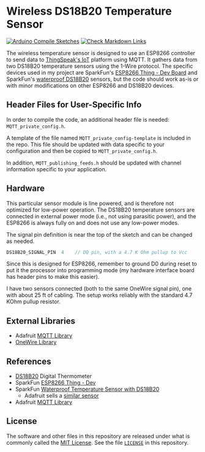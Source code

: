 # Wireless DS18B20 Temperature Sensor

[![Arduino Compile Sketches](https://github.com/Andy4495/ESP-WiFi-DS18B20-Temp-Sensor/actions/workflows/arduino-compile-sketches.yml/badge.svg)](https://github.com/Andy4495/ESP-WiFi-DS18B20-Temp-Sensor/actions/workflows/arduino-compile-sketches.yml)
[![Check Markdown Links](https://github.com/Andy4495/ESP-WiFi-DS18B20-Temp-Sensor/actions/workflows/CheckMarkdownLinks.yml/badge.svg)](https://github.com/Andy4495/ESP-WiFi-DS18B20-Temp-Sensor/actions/workflows/CheckMarkdownLinks.yml)

The wireless temperature sensor is designed to use an ESP8266 controller to send data to [ThingSpeak's IoT][3] platform using MQTT. It gathers data from two DS18B20 temperature sensors using the 1-Wire protocol. The specific devices used in my project are SparkFun's [ESP8266 Thing - Dev Board][1] and SparkFun's [waterproof DS18B20][2] sensors, but the code should work as-is or with minor modifications on other ESP8266 and DS18B20 devices.

## Header Files for User-Specific Info

In order to compile the code, an additional header file is needed: `MQTT_private_config.h`.

A template of the file named `MQTT_private_config-template` is included in the repo. This file should be updated with data specific to your configuration and then be copied to `MQTT_private_config.h`.

In addition, `MQTT_publishing_feeds.h` should be updated with channel information specific to your application.

## Hardware

This particular sensor module is line powered, and is therefore not optimized for low-power operation. The DS18B20 temperature sensors are connected in external power mode (i.e., not using parasitic power), and the ESP8266 is always fully on and does not use any low-power modes.

The signal pin definition is near the top of the sketch and can be changed as needed.

```cpp
DS18B20_SIGNAL_PIN  4    // DQ pin, with a 4.7 K Ohm pullup to Vcc
```

Since this is designed for ESP8266, remember to ground D0 during reset to put it the processor into programming mode (my hardware interface board has header pins to make this easier).

I have two sensors connected (both to the same OneWire signal pin), one with about 25 ft of cabling. The setup works reliably with the standard 4.7 KOhm pullup resistor.

## External Libraries

- Adafruit [MQTT Library][5]
- [OneWire Library][6]

## References

- [DS18B20][4] Digital Thermometer
- SparkFun [ESP8266 Thing - Dev][1]
- SparkFun [Waterproof Temperature Sensor with DS18B20][2]
  - Adafruit sells a [similar sensor][8]
- Adafruit [MQTT Library][5]

## License

The software and other files in this repository are released under what is commonly called the [MIT License][100]. See the file [`LICENSE`][101] in this repository.

[1]: https://www.sparkfun.com/products/13711
[2]: https://www.sparkfun.com/products/11050
[3]: https://thingspeak.com/
[4]: https://cdn.sparkfun.com/datasheets/Sensors/Temp/DS18B20.pdf
[5]: https://github.com/adafruit/Adafruit_MQTT_Library
[6]: https://github.com/PaulStoffregen/OneWire
[8]: https://www.adafruit.com/product/381
[100]: https://choosealicense.com/licenses/mit/
[101]: ./LICENSE
[200]: https://github.com/Andy4495/ESP-WiFi-DS18B20-Temp-Sensor
